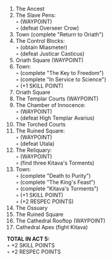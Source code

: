 1. The Ancest
2. The Slave Pens:  
◦ (WAYPOINT)  
◦ (defeat Overseer Crow)  
3. Town (complete "Return to Oriath")  
4. The Control Blocks:  
◦ (obtain Miasmeter)  
◦ (defeat Justicar Casticus)  
5. Oriath Square (WAYPOINT)  
6. Town:  
◦ (complete "The Key to Freedom")  
◦ (complete "In Service to Science")  
◦ (+1 SKILL POINT)  
7. Oriath Square  
8. The Templar Courts (WAYPOINT)  
9. The Chamber of Innocence:  
◦ (WAYPOINT)  
◦ (defeat High Templar Avarius)  
10. The Torched Courts  
11. The Ruined Square:  
◦ (WAYPOINT)  
◦ (defeat Utala)  
12. The Reliquary:  
◦ (WAYPOINT)  
◦ (find three Kitava's Torments)  
13. Town:  
◦ (complete "Death to Purity")  
◦ (complete "The King's Feast")  
◦ (complete "Kitava's Torments")  
◦ (+1 SKILL POINT)  
◦ (+2 RESPEC POINTS)  
14. The Ossuary  
15. The Ruined Square  
16. The Cathedral Rooftop (WAYPOINT)  
17. Cathedral Apex (fight Kitava)  

**TOTAL IN ACT 5:**  
◦ +2 SKILL POINTS  
◦ +2 RESPEC POINTS